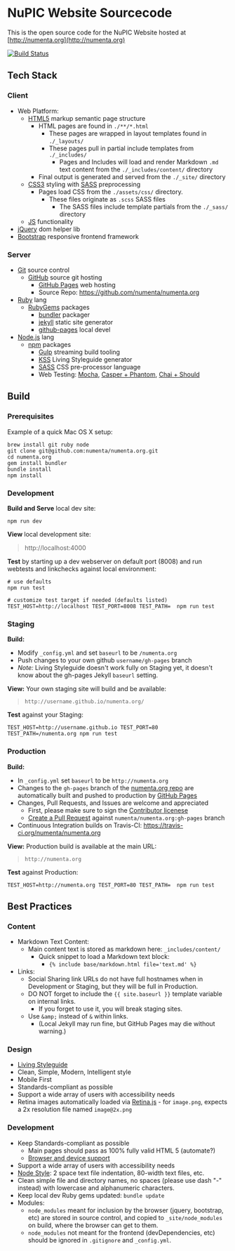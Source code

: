 # NuPIC Website Sourcecode

This is the open source code for the NuPIC Website hosted at
[http://numenta.org](http://numenta.org)

[![Build Status](https://travis-ci.org/numenta/numenta.org.png?branch=gh-pages)](https://travis-ci.org/numenta/numenta.org)


## Tech Stack

### Client

* Web Platform:
  * [HTML5](http://en.wikipedia.org/wiki/HTML5) markup semantic page structure
    * HTML pages are found in `./**/*.html`
      * These pages are wrapped in layout templates found in `./_layouts/`
      * These pages pull in partial include templates from `./_includes/`
        * Pages and Includes will load and render Markdown `.md` text content
          from the `./_includes/content/` directory
    * Final output is generated and served from the `./_site/` directory
  * [CSS3](http://en.wikipedia.org/wiki/Cascading_Style_Sheets) styling with
    [SASS](http://sass-lang.com/) preprocessing
    * Pages load CSS from the `./assets/css/` directory.
      * These files originate as `.scss` SASS files
        * The SASS files include template partials from the `./_sass/` directory
  * [JS](http://en.wikipedia.org/wiki/ECMAScript) functionality
* [jQuery](http://jquery.com/) dom helper lib
* [Bootstrap](http://getbootstrap.com/) responsive frontend framework

### Server

* [Git](http://git-scm.com/) source control
  * [GitHub](http://github.com) source git hosting
    * [GitHub Pages](https://pages.github.com/) web hosting
    * Source Repo: https://github.com/numenta/numenta.org
* [Ruby](https://www.ruby-lang.org/) lang
  * [RubyGems](https://rubygems.org/) packages
    * [bundler](http://bundler.io/) packager
    * [jekyll](http://jekyllrb.com/) static site generator
    * [github-pages](https://github.com/github/pages-gem) local devel
* [Node.js](https://nodejs.org/) lang
  * [npm](https://www.npmjs.com/) packages
    * [Gulp](https://github.com/gulpjs/gulp) streaming build tooling
    * [KSS](https://github.com/kss-node/kss-node) Living Styleguide generator
    * [SASS](http://sass-lang.com/) CSS pre-processor language
    * Web Testing: [Mocha](http://mochajs.org/),
      [Casper + Phantom](http://casperjs.org/),
      [Chai + Should](http://chaijs.com/guide/styles/#should)


## Build

### Prerequisites

Example of a quick Mac OS X setup:
```
brew install git ruby node
git clone git@github.com:numenta/numenta.org.git
cd numenta.org
gem install bundler
bundle install
npm install
```

### Development

**Build and Serve** local dev site:
```
npm run dev
```

**View** local development site:
> http://localhost:4000

**Test** by starting up a dev webserver on default port (8008) and run webtests
and linkchecks against local environment:
```
# use defaults
npm run test

# customize test target if needed (defaults listed)
TEST_HOST=http://localhost TEST_PORT=8008 TEST_PATH=  npm run test
```

### Staging

**Build:**
* Modify `_config.yml` and set `baseurl` to be `/numenta.org`
* Push changes to your own github `username/gh-pages` branch
* *Note:* Living Styleguide doesn't work fully on Staging yet, it doesn't know
  about the gh-pages Jekyll `baseurl` setting.

**View:**
Your own staging site will build and be available:
> `http://username.github.io/numenta.org/`

**Test** against your Staging:
```
TEST_HOST=http://username.github.io TEST_PORT=80 TEST_PATH=/numenta.org npm run test
```

### Production

**Build:**
* In `_config.yml` set `baseurl` to be `http://numenta.org`
* Changes to the `gh-pages` branch of the
  [numenta.org repo](https://github.com/numenta/numenta.org) are automatically
  built and pushed to production by [GitHub Pages](https://pages.github.com/)
* Changes, Pull Requests, and Issues are welcome and appreciated
  * First, please make sure to sign the
    [Contributor licenese](http://numenta.org/licenses/cl/)
  * [Create a Pull Request](https://help.github.com/articles/using-pull-requests)
    against `numenta/numenta.org:gh-pages` branch
* Continuous Integration builds on Travis-CI:
  https://travis-ci.org/numenta/numenta.org

**View:**
Production build is available at the main URL:
> `http://numenta.org`

**Test** against Production:
```
TEST_HOST=http://numenta.org TEST_PORT=80 TEST_PATH=  npm run test
```


## Best Practices

### Content

* Markdown Text Content:
  * Main content text is stored as markdown here: `_includes/content/`
    * Quick snippet to load a Markdown text block:
      * `{% include base/markdown.html file='text.md' %}`
* Links:
  * Social Sharing link URLs do not have full hostnames when in Development or
    Staging, but they will be full in Production.
  * DO NOT forget to include the `{{ site.baseurl }}` template variable on
    internal links.
    * If you forget to use it, you will break staging sites.
  * Use `&amp;` instead of `&` within links.
    * (Local Jekyll may run fine, but GitHub Pages may die without warning.)

### Design

* [Living Styleguide](http://numenta.org/styleguide/)
* Clean, Simple, Modern, Intelligent style
* Mobile First
* Standards-compliant as possible
* Support a wide array of users with accessibility needs
* Retina images automatically loaded via
  [Retina.js](https://github.com/imulus/retinajs) - for `image.png`, expects
  a 2x resolution file named `image@2x.png`

### Development

* Keep Standards-compliant as possible
  * Main pages should pass as 100% fully valid HTML 5 (automate?)
  * [Browser and device support](http://getbootstrap.com/getting-started/#support)
* Support a wide array of users with accessibility needs
* [Node Style](https://github.com/felixge/node-style-guide): 2 space text file
  indentation, 80-width text files, etc.
* Clean simple file and directory names, no spaces (please use dash "-" instead)
  with lowercase and alphanumeric characters.
* Keep local dev Ruby gems updated: `bundle update`
* Modules:
  * `node_modules` meant for inclusion by the browser (jquery, bootstrap, etc)
    are stored in source control, and copied to `_site/node_modules` on build,
    where the browser can get to them.
  * `node_modules` not meant for the frontend (devDependencies, etc) should
    be ignored in `.gitignore` and `_config.yml`.
